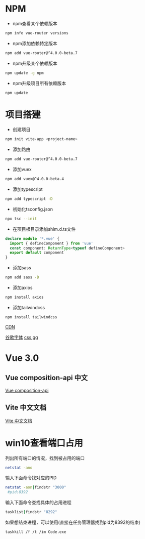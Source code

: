 # NPM
- npm查看某个依赖版本
```bash
npm info vue-router versions
```
- npm添加依赖特定版本
```bash
npm add vue-router@^4.0.0-beta.7
```
- npm升级某个依赖版本
```bash
npm update -g npm
```
- npm升级项目所有依赖版本
```bash
npm update
```

# 项目搭建
- 创建项目
```bash
npm init vite-app <project-name>
```
- 添加路由
```bash
npm add vue-router@^4.0.0-beta.7
```
- 添加vuex
```bash
npm add vuex@^4.0.0-beta.4
```
- 添加typescript
```bash
npm add typescript -D
```
- 初始化tsconfig.json
```bash
npx tsc --init
```
- 在项目根目录添加shim.d.ts文件
```ts
declare module '*.vue' {
  import { defineComponent } from 'vue'
  const component: ReturnType<typeof defineComponent>
  export default component
}
```
- 添加sass
```bash
npm add sass -D
```

- 添加axios
```bash
npm install axios
```
- 添加tailwindcss
```bash
npm install tailwindcss
```
[CDN](https://www.bootcdn.cn)

[谷歌字体](https://fonts.google.com)
[css.gg](https://css.gg)

# Vue 3.0
## Vue composition-api 中文
[Vue composition-api](https://composition-api.vuejs.org/zh/api.html)

## Vite 中文文档
[Vite 中文文档](https://vite-design.surge.sh/guide/chinese-doc.html)

# win10查看端口占用
列出所有端口的情况，找到被占用的端口
```bash
netstat -ano
```
输入下面命令找对应的PID
```bash
netstat -aon|findstr "3000"
 #pid:8392
```
输入下面命令查找具体的占用进程
```bash
tasklist|findstr "8292" 
```
如果想结束进程，可以使用(直接在任务管理器找到pid为8392的结束)
```bash
taskkill /f /t /im Code.exe
```